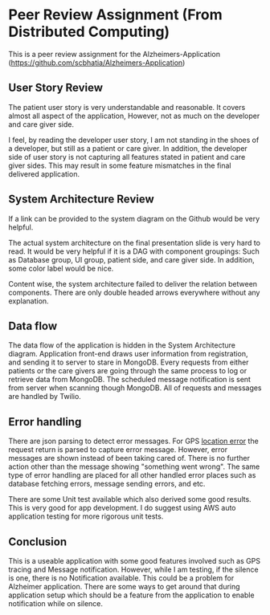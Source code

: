 # Peer Review Assignment (From Distributed Computing) 
 This is a peer review assignment for the Alzheimers-Application
 (https://github.com/scbhatia/Alzheimers-Application)
## User Story Review
The patient user story is very understandable and reasonable. It covers almost all aspect of the application, However, not as much on the developer and care giver side.

I feel, by reading the developer user story, I am not standing in the shoes of a developer, but still as a patient or care giver. In addition, the developer side of user story is not capturing all features stated in patient and care giver sides. This may result in some feature mismatches in the final delivered application.  

## System Architecture Review
If a link can be provided to the system diagram on the Github would be very helpful. 

The actual system architecture on the final presentation slide is very hard to read. It would be very helpful if it is a DAG with component groupings: Such as Database group, UI group, patient side, and care giver side. In addition, some color label would be nice.

Content wise, the system architecture failed to deliver the relation between components. There are only double headed arrows everywhere without any explanation. 
## Data flow
The data flow of the application is hidden in the System Architecture diagram. Application front-end draws user information from registration, and sending it to server to stare in MongoDB. Every requests from either patients or the care givers are going through the same process to log or retrieve data from MongoDB. The scheduled message notification is sent from server when scanning though MongoDB. All of requests and messages are handled by Twilio.

## Error handling 
There are json parsing to detect error messages. For GPS [location error](https://github.com/scbhatia/Alzheimers-Application/blob/master/Backend/AlzCare/server.js#L278) the request return is parsed to capture error message. However, error messages are shown instead of been taking cared of. There is no further action other than the message showing "something went wrong". The same type of error handling are placed for all other handled error places such as database fetching errors, message sending errors, and etc. 

There are some Unit test available which also derived some good results. This is very good for app development. I do suggest using AWS auto application testing for more rigorous unit tests. 

## Conclusion
This is a useable application with some good features involved such as GPS tracing and Message notification. However, while I am testing, if the silence is one, there is no Notification available. This could be a problem for Alzheimer application. There are some ways to get around that during application setup which should be a feature from the application to enable notification while on silence.  